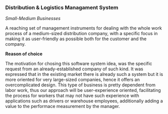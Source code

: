 <h3> Distribution & Logistics Managament System </h3>
<i> Small-Medium Businesses </i>

A reaching set of management instruments for dealing with the whole work process of a medium-sized distribution company, with a specific focus in making it as user-friendly as possible both for the customer and the company. 

<b>Reason of choice</b> 

The motivation for chosing this software system idea, was the specific request from an already-established company of such kind. It was expressed that in the existing market there is already such a system but it is more oriented for very large-sized companies, hence  it offers an overcomplicated design. 
This type of business is pretty dependent from labor work, thus our approach will be user-experience oriented, facilitating the process for workers that may not have such experience with applications such as drivers or warehouse employees, additionally adding a value to the performace measurement by the manager.
